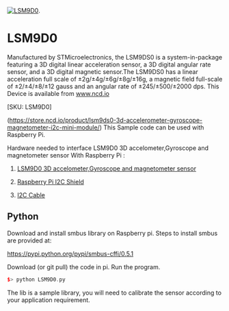 [![LSM9D0](LSM9D0_I2C.png)](https://store.ncd.io/product/lsm9ds0-3d-accelerometer-gyroscope-magnetometer-i2c-mini-module/).

# LSM9D0

Manufactured by STMicroelectronics, the LSM9DS0 is a system-in-package featuring a 3D digital linear acceleration sensor, a 3D digital angular rate sensor, and a 3D digital magnetic sensor.The LSM9DS0 has a linear acceleration full scale of ±2g/±4g/±6g/±8g/±16g, a magnetic field full-scale of ±2/±4/±8/±12 gauss and an angular rate of ±245/±500/±2000 dps.
This Device is available from www.ncd.io

[SKU: LSM9D0]

(https://store.ncd.io/product/lsm9ds0-3d-accelerometer-gyroscope-magnetometer-i2c-mini-module/)
This Sample code can be used with Raspberry Pi.

Hardware needed to interface LSM9D0 3D accelometer,Gyroscope and magnetometer sensor With Raspberry Pi :

1. <a href="https://store.ncd.io/product/lsm9ds0-3d-accelerometer-gyroscope-magnetometer-i2c-mini-module/">LSM9D0 3D accelometer,Gyroscope and magnetometer sensor</a>

2. <a href="https://store.ncd.io/product/i2c-shield-for-raspberry-pi-3-pi2-with-outward-facing-i2c-port-terminates-over-hdmi-port/">Raspberry Pi I2C Shield</a>

3. <a href="https://store.ncd.io/product/i%C2%B2c-cable/">I2C Cable</a>

## Python

Download and install smbus library on Raspberry pi. Steps to install smbus are provided at:

https://pypi.python.org/pypi/smbus-cffi/0.5.1

Download (or git pull) the code in pi. Run the program.

```cpp
$> python LSM9D0.py
```
The lib is a sample library, you will need to calibrate the sensor according to your application requirement.
